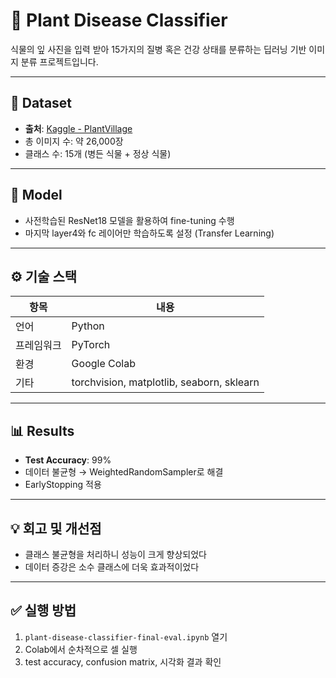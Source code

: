 # 🌿 Plant Disease Classifier

식물의 잎 사진을 입력 받아 15가지의 질병 혹은 건강 상태를 분류하는 딥러닝 기반 이미지 분류 프로젝트입니다.

---

## 📂 Dataset

- **출처**: [Kaggle - PlantVillage](https://www.kaggle.com/datasets/emmarex/plantdisease)
- 총 이미지 수: 약 26,000장
- 클래스 수: 15개 (병든 식물 + 정상 식물)

---

## 🧠 Model

- 사전학습된 ResNet18 모델을 활용하여 fine-tuning 수행
- 마지막 layer4와 fc 레이어만 학습하도록 설정 (Transfer Learning)

---

## ⚙️ 기술 스택

| 항목 | 내용 |
|------|------|
| 언어 | Python |
| 프레임워크 | PyTorch |
| 환경 | Google Colab |
| 기타 | torchvision, matplotlib, seaborn, sklearn |

---

## 📊 Results

- **Test Accuracy**: 99%
- 데이터 불균형 → WeightedRandomSampler로 해결
- EarlyStopping 적용

---

## 💡 회고 및 개선점

- 클래스 불균형을 처리하니 성능이 크게 향상되었다
- 데이터 증강은 소수 클래스에 더욱 효과적이었다

---

## ✅ 실행 방법

1. `plant-disease-classifier-final-eval.ipynb` 열기
2. Colab에서 순차적으로 셀 실행
3. test accuracy, confusion matrix, 시각화 결과 확인
